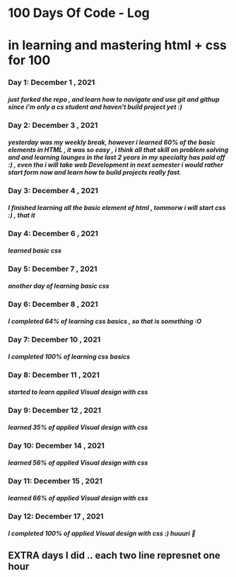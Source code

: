 # 100 Days Of Code - Log
# in learning and mastering html + css for 100 

### Day 1:  December 1 , 2021 
##### just forked the repo , and learn how to navigate and use git and githup since i'm only a cs student and haven't build project yet :)

### Day 2:  December 3 , 2021 
##### yesterday was my weekly break, however i learned 60% of the basic elements in HTML , it was so easy , i think all that skill on problem solving and and learning launges in the last 2 years in my specialty has paid off :) , even tho i will take web Development in next semester i would rather start form now and learn how to build projects really fast.

### Day 3:  December 4 , 2021 
##### I finished learning all the basic element of html , tommorw i will start css :) , that it

### Day 4:  December 6 , 2021 
##### learned basic css 

### Day 5:  December 7 , 2021 
##### another day of learning basic css 

### Day 6:  December 8 , 2021 
##### I completed 64% of learning css basics , so that is something :O

### Day 7:  December 10 , 2021 
##### I completed 100% of learning css basics 

### Day 8:  December 11 , 2021 
##### started to learn applied Visual design with css

### Day 9:  December 12 , 2021 
##### learned 35% of applied Visual design with css

### Day 10:  December 14 , 2021 
##### learned 56% of applied Visual design with css

### Day 11:  December 15 , 2021 
##### learned 66% of applied Visual design with css 

### Day 12:  December 17 , 2021 
#####  I completed 100% of applied Visual design with css :) huuuri 🎉

## EXTRA days I did .. each two line represnet one hour 
